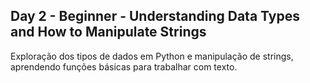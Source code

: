 ## Day 2 - Beginner - Understanding Data Types and How to Manipulate Strings
Exploração dos tipos de dados em Python e manipulação de strings, aprendendo funções básicas para trabalhar com texto.

